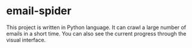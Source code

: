 # email-spider
This project is written in Python language. It can crawl a large number of emails in a short time. You can also see the current progress through the visual interface.
